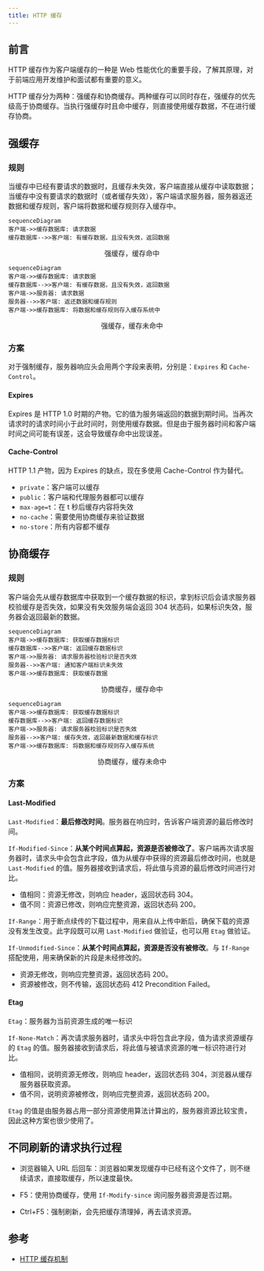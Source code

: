 ```yaml
---
title: HTTP 缓存
---
```


## 前言

HTTP 缓存作为客户端缓存的一种是 Web 性能优化的重要手段，了解其原理，对于前端应用开发维护和面试都有重要的意义。

HTTP 缓存分为两种：强缓存和协商缓存。两种缓存可以同时存在，强缓存的优先级高于协商缓存。当执行强缓存时且命中缓存，则直接使用缓存数据，不在进行缓存协商。

## 强缓存

### 规则

当缓存中已经有要请求的数据时，且缓存未失效，客户端直接从缓存中读取数据；当缓存中没有要请求的数据时（或者缓存失效），客户端请求服务器，服务器返还数据和缓存规则，客户端将数据和缓存规则存入缓存中。

```mermaid
sequenceDiagram
客户端->>缓存数据库: 请求数据
缓存数据库-->>客户端: 有缓存数据，且没有失效，返回数据
```

<p style="text-align:center;">强缓存，缓存命中</p>

```mermaid
sequenceDiagram
客户端->>缓存数据库: 请求数据
缓存数据库-->>客户端: 有缓存数据，且没有失效，返回数据
客户端->>服务器: 请求数据
服务器-->>客户端: 返还数据和缓存规则
客户端->>缓存数据库: 将数据和缓存规则存入缓存系统中
```

<p style="text-align:center;">强缓存，缓存未命中</p>

### 方案

对于强制缓存，服务器响应头会用两个字段来表明，分别是：`Expires` 和 `Cache-Control`。

#### Expires

Expires 是 HTTP 1.0 时期的产物。它的值为服务端返回的数据到期时间。当再次请求时的请求时间小于此时间时，则使用缓存数据。但是由于服务器时间和客户端时间之间可能有误差，这会导致缓存命中出现误差。

#### Cache-Control

HTTP 1.1 产物，因为 Expires 的缺点，现在多使用 Cache-Control 作为替代。

- `private`：客户端可以缓存
- `public`：客户端和代理服务器都可以缓存
- `max-age=t`：在 t 秒后缓存内容将失效
- `no-cache`：需要使用协商缓存来验证数据
- `no-store`：所有内容都不缓存

## 协商缓存

### 规则

客户端会先从缓存数据库中获取到一个缓存数据的标识，拿到标识后会请求服务器校验缓存是否失效，如果没有失效服务端会返回 304 状态码，如果标识失效，服务器会返回最新的数据。

```mermaid
sequenceDiagram
客户端->>缓存数据库: 获取缓存数据标识
缓存数据库-->>客户端: 返回缓存数据标识
客户端->>服务器: 请求服务器校验标识是否失效
服务器-->>客户端: 通知客户端标识未失效
客户端->>缓存数据库: 获取缓存数据
```

<p style="text-align:center;">协商缓存，缓存命中</p>

```mermaid
sequenceDiagram
客户端->>缓存数据库: 获取缓存数据标识
缓存数据库-->>客户端: 返回缓存数据标识
客户端->>服务器: 请求服务器校验标识是否失效
服务器-->>客户端: 缓存失效，返回最新数据和缓存标识
客户端->>缓存数据库: 将数据和缓存规则存入缓存系统
```

<p style="text-align:center;">协商缓存，缓存未命中</p>

### 方案

#### Last-Modified

`Last-Modified`：**最后修改时间**。服务器在响应时，告诉客户端资源的最后修改时间。

`If-Modified-Since`：**从某个时间点算起，资源是否被修改了**。客户端再次请求服务器时，请求头中会包含此字段，值为从缓存中获得的资源最后修改时间，也就是 `Last-Modified` 的值。服务器接收到请求后，将此值与资源的最后修改时间进行对比。

- 值相同：资源无修改，则响应 header，返回状态码 304。
- 值不同：资源已修改，则响应完整资源，返回状态码 200。

`If-Range`：用于断点续传的下载过程中，用来自从上传中断后，确保下载的资源没有发生改变。此字段既可以用 `Last-Modified` 做验证，也可以用 `Etag` 做验证。

`If-Unmodified-Since`：**从某个时间点算起，资源是否没有被修改**。与 `If-Range` 搭配使用，用来确保新的片段是未经修改的。

- 资源无修改，则响应完整资源，返回状态码 200。
- 资源被修改，则不传输，返回状态码 412 Precondition Failed。

#### Etag

`Etag`：服务器为当前资源生成的唯一标识

`If-None-Match`：再次请求服务器时，请求头中将包含此字段，值为请求资源缓存的 `Etag` 的值。服务器接收到请求后，将此值与被请求资源的唯一标识符进行对比。

- 值相同，说明资源无修改，则响应 header，返回状态码 304，浏览器从缓存服务器获取资源。
- 值不同，说明资源被修改，则响应完整资源，返回状态码 200。

`Etag` 的值是由服务器占用一部分资源使用算法计算出的，服务器资源比较宝贵，因此这种方案也很少使用了。

## 不同刷新的请求执行过程

- 浏览器输入 URL 后回车：浏览器如果发现缓存中已经有这个文件了，则不继续请求，直接取缓存，所以速度最快。

- F5：使用协商缓存，使用 `If-Modify-since` 询问服务器资源是否过期。

- Ctrl+F5：强制刷新，会先把缓存清理掉，再去请求资源。

## 参考

- [HTTP 缓存机制](https://juejin.cn/post/6844903517702848526)

